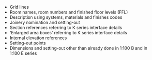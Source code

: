 - Grid lines
- Room names, room numbers and finished floor levels (FFL)
- Description using systems, materials and finishes codes
- Joinery nomination and setting-out
- Section references referring to K series interface details
- ‘Enlarged area boxes’ referring to K series interface details
- Internal elevation references
- Setting-out points
- Dimensions and setting-out other than already done in 1:100 B and in 1:100 E series